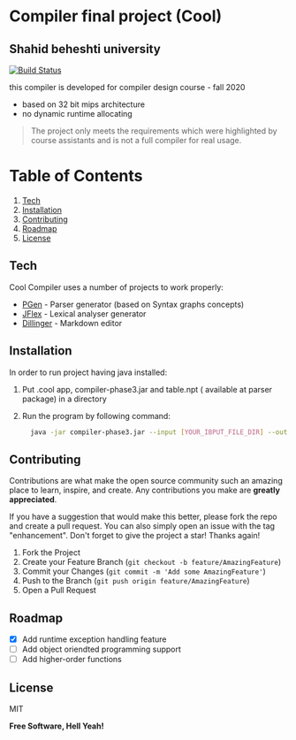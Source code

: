 # Compiler final project (Cool)
## Shahid beheshti university 

[![Build Status](https://travis-ci.org/joemccann/dillinger.svg?branch=master)](https://travis-ci.org/joemccann/dillinger)

this compiler is developed for compiler design course - fall 2020

- based on 32 bit mips architecture
- no dynamic runtime allocating

> The project only meets the requirements which were
> highlighted by course assistants and is not a full compiler 
> for real usage. 

# Table of Contents
1. [Tech](#Tech)
2. [Installation](#Installation)
3. [Contributing](#Contributing)
4. [Roadmap](#Roadmap)
5. [License](#License)





## Tech <a name="Tech"></a>

Cool Compiler uses a number of projects to work properly:

- [PGen] - Parser generator (based on Syntax graphs concepts)
- [JFlex] - Lexical analyser generator 
- [Dillinger] - Markdown editor 

## Installation <a name="Installation"></a>

In order to run project having java installed:

1. Put .cool app, compiler-phase3.jar and table.npt ( available at parser package) in a directory

2. Run the program by following command:
    ```sh
      java -jar compiler-phase3.jar --input [YOUR_IBPUT_FILE_DIR] --output [OUTPUT_FILE_DIR] --table [TABLE DIR]
    ```
## Contributing <a name="Contributing"></a>

Contributions are what make the open source community such an amazing place to learn, inspire, and create. Any contributions you make are **greatly appreciated**.

If you have a suggestion that would make this better, please fork the repo and create a pull request. You can also simply open an issue with the tag "enhancement".
Don't forget to give the project a star! Thanks again!

1. Fork the Project
2. Create your Feature Branch (`git checkout -b feature/AmazingFeature`)
3. Commit your Changes (`git commit -m 'Add some AmazingFeature'`)
4. Push to the Branch (`git push origin feature/AmazingFeature`)
5. Open a Pull Request

## Roadmap <a name="Roadmap"></a>

- [x] Add runtime exception handling feature
- [ ] Add object oriendted programming support
- [ ] Add higher-order functions 

## License <a name="License"></a>

MIT

**Free Software, Hell Yeah!**


   [PGen]: <https://github.com/Borjianamin98/PGen>
   [JFlex]: <https://jflex.de/>
   [Dillinger]: <https://dillinger.io/>
   

